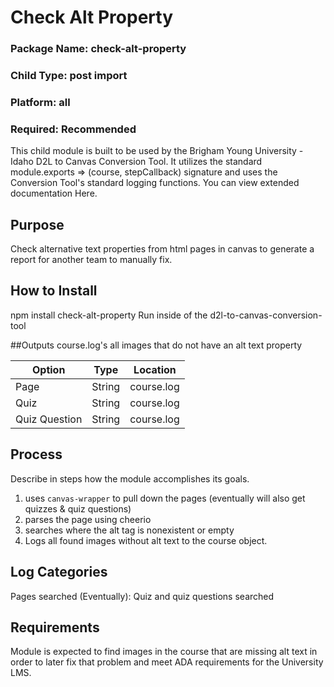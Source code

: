 # Check Alt Property
### Package Name: check-alt-property
### Child Type: post import
### Platform: all
### Required: Recommended
This child module is built to be used by the Brigham Young University - Idaho D2L to Canvas Conversion Tool. It utilizes the standard module.exports => (course, stepCallback) signature and uses the Conversion Tool's standard logging functions. You can view extended documentation Here.

## Purpose
Check alternative text properties from html pages in canvas to generate a report for another team to manually fix.

## How to Install
npm install check-alt-property
Run inside of the d2l-to-canvas-conversion-tool

##Outputs
course.log's all images that do not have an alt text property

| Option | Type | Location |
|--------|--------|-------------|
|Page| String | course.log|
|Quiz| String | course.log|
|Quiz Question| String | course.log|

## Process
Describe in steps how the module accomplishes its goals.

1. uses `canvas-wrapper` to pull down the pages (eventually will also get quizzes & quiz questions)
2. parses the page using cheerio
3. searches where the alt tag is nonexistent or empty
4. Logs all found images without alt text to the course object.

## Log Categories
Pages searched
(Eventually): Quiz and quiz questions searched

## Requirements
Module is expected to find images in the course that are missing alt text in order to later fix that problem and meet ADA requirements for the University LMS.